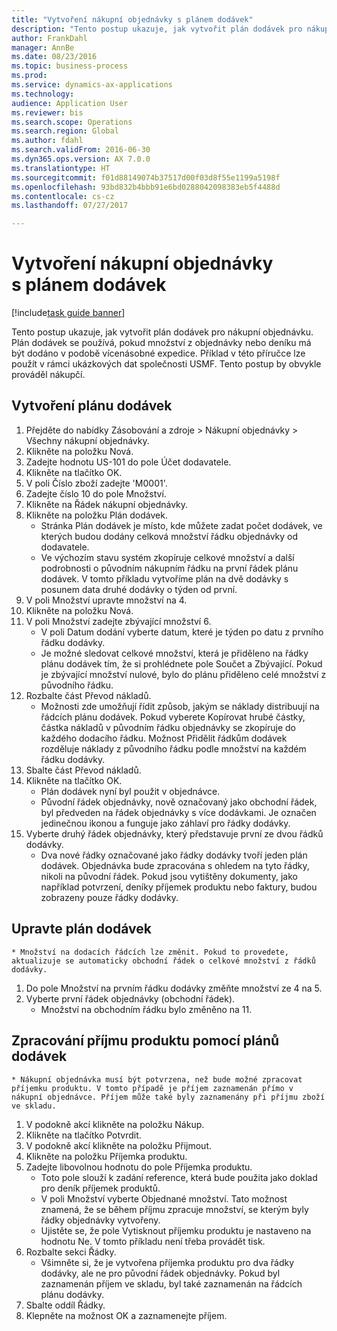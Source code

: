 ```yaml
--- 
title: "Vytvoření nákupní objednávky s plánem dodávek"
description: "Tento postup ukazuje, jak vytvořit plán dodávek pro nákupní objednávku."
author: FrankDahl
manager: AnnBe
ms.date: 08/23/2016
ms.topic: business-process
ms.prod: 
ms.service: dynamics-ax-applications
ms.technology: 
audience: Application User
ms.reviewer: bis
ms.search.scope: Operations
ms.search.region: Global
ms.author: fdahl
ms.search.validFrom: 2016-06-30
ms.dyn365.ops.version: AX 7.0.0
ms.translationtype: HT
ms.sourcegitcommit: f01d88149074b37517d00f03d8f55e1199a5198f
ms.openlocfilehash: 93bd832b4bbb91e6bd0288042098383eb5f4488d
ms.contentlocale: cs-cz
ms.lasthandoff: 07/27/2017

---
```

# <a name="create-a-purchase-order-with-a-delivery-schedule"></a>Vytvoření nákupní objednávky s plánem dodávek

[!include[task guide banner](../../includes/task-guide-banner.md)]

Tento postup ukazuje, jak vytvořit plán dodávek pro nákupní objednávku. Plán dodávek se používá, pokud množství z objednávky nebo deníku má být dodáno v podobě vícenásobné expedice. Příklad v této příručce lze použít v rámci ukázkových dat společnosti USMF. Tento postup by obvykle prováděl nákupčí.


## <a name="create-a-delivery-schedule"></a>Vytvoření plánu dodávek
1. Přejděte do nabídky Zásobování a zdroje > Nákupní objednávky > Všechny nákupní objednávky.
2. Klikněte na položku Nová.
3. Zadejte hodnotu US-101 do pole Účet dodavatele.
4. Klikněte na tlačítko OK.
5. V poli Číslo zboží zadejte 'M0001'.
6. Zadejte číslo 10 do pole Množství.
7. Klikněte na Řádek nákupní objednávky.
8. Klikněte na položku Plán dodávek.
    * Stránka Plán dodávek je místo, kde můžete zadat počet dodávek, ve kterých budou dodány celková množství řádku objednávky od dodavatele.  
    * Ve výchozím stavu systém zkopíruje celkové množství a další podrobnosti o původním nákupním řádku na první řádek plánu dodávek. V tomto příkladu vytvoříme plán na dvě dodávky s posunem data druhé dodávky o týden od první.  
9. V poli Množství upravte množství na 4.
10. Klikněte na položku Nová.
11. V poli Množství zadejte zbývající množství 6.
    * V poli Datum dodání vyberte datum, které je týden po datu z prvního řádku dodávky.  
    * Je možné sledovat celkové množství, která je přiděleno na řádky plánu dodávek tím, že si prohlédnete pole Součet a Zbývající. Pokud je zbývající množství nulové, bylo do plánu přiděleno celé množství z původního řádku.  
12. Rozbalte část Převod nákladů.
    * Možnosti zde umožňují řídit způsob, jakým se náklady distribuují na řádcích plánu dodávek. Pokud vyberete Kopírovat hrubé částky, částka nákladů v původním řádku objednávky se zkopíruje do každého dodacího řádku. Možnost Přidělit řádkům dodávek rozděluje náklady z původního řádku podle množství na každém řádku dodávky.  
13. Sbalte část Převod nákladů.
14. Klikněte na tlačítko OK.
    * Plán dodávek nyní byl použit v objednávce.  
    * Původní řádek objednávky, nově označovaný jako obchodní řádek, byl předveden na řádek objednávky s více dodávkami. Je označen jedinečnou ikonou a funguje jako záhlaví pro řádky dodávky.  
15. Vyberte druhý řádek objednávky, který představuje první ze dvou řádků dodávky.
    * Dva nové řádky označované jako řádky dodávky tvoří jeden plán dodávek. Objednávka bude zpracována s ohledem na tyto řádky, nikoli na původní řádek. Pokud jsou vytištěny dokumenty, jako například potvrzení, deníky příjemek produktu nebo faktury, budou zobrazeny pouze řádky dodávky.  

## <a name="change-the-delivery-schedule"></a>Upravte plán dodávek
    * Množství na dodacích řádcích lze změnit. Pokud to provedete, aktualizuje se automaticky obchodní řádek o celkové množství z řádků dodávky.  
1. Do pole Množství na prvním řádku dodávky změňte množství ze 4 na 5.
2. Vyberte první řádek objednávky (obchodní řádek).
    * Množství na obchodním řádku bylo změněno na 11.  

## <a name="process-product-receipt-using-delivery-schedules"></a>Zpracování příjmu produktu pomocí plánů dodávek
    * Nákupní objednávka musí být potvrzena, než bude možné zpracovat příjemku produktu. V tomto případě je příjem zaznamenán přímo v nákupní objednávce. Příjem může také byly zaznamenány při příjmu zboží ve skladu.  
1. V podokně akcí klikněte na položku Nákup.
2. Klikněte na tlačítko Potvrdit.
3. V podokně akcí klikněte na položku Přijmout.
4. Klikněte na položku Příjemka produktu.
5. Zadejte libovolnou hodnotu do pole Příjemka produktu.
    * Toto pole slouží k zadání reference, která bude použita jako doklad pro deník příjemek produktů.  
    * V poli Množství vyberte Objednané množství. Tato možnost znamená, že se během příjmu zpracuje množství, se kterým byly řádky objednávky vytvořeny.  
    * Ujistěte se, že pole Vytisknout příjemku produktu je nastaveno na hodnotu Ne. V tomto příkladu není třeba provádět tisk.  
6. Rozbalte sekci Řádky.
    * Všimněte si, že je vytvořena příjemka produktu pro dva řádky dodávky, ale ne pro původní řádek objednávky. Pokud byl zaznamenán příjem ve skladu, byl také zaznamenán na řádcích plánu dodávky.  
7. Sbalte oddíl Řádky.
8. Klepněte na možnost OK a zaznamenejte příjem.


